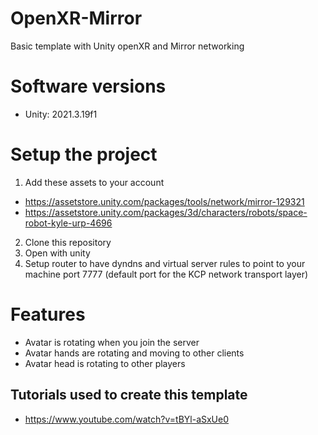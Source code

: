 # OpenXR-Mirror
Basic template with Unity openXR and Mirror networking

# Software versions

* Unity: 2021.3.19f1

# Setup the project

1. Add these assets to your account
  * https://assetstore.unity.com/packages/tools/network/mirror-129321
  * https://assetstore.unity.com/packages/3d/characters/robots/space-robot-kyle-urp-4696
2. Clone this repository
3. Open with unity
4. Setup router to have dyndns and virtual server rules to point to your machine port 7777 (default port for the KCP network transport layer)

# Features

* Avatar is rotating when you join the server
* Avatar hands are rotating and moving to other clients
* Avatar head is rotating to other players


## Tutorials used to create this template

  * https://www.youtube.com/watch?v=tBYl-aSxUe0
